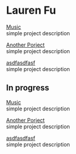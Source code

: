 # Lauren Fu

[Music]()<br>simple project description

[Another Porject]()<br>simple project description


[asdfasdfasf]()<br>simple project description

## In progress

[Music]()<br>simple project description

[Another Porject]()<br>simple project description


[asdfasdfasf]()<br>simple project description
